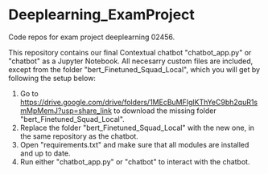 # Deeplearning_ExamProject
Code repos for exam project deeplearning 02456.

This repository contains our final Contextual chatbot "chatbot_app.py" or "chatbot" as a Jupyter Notebook. All necesarry custom files are included, except from the folder "bert_Finetuned_Squad_Local", which you will get by following the setup below:

1. Go to https://drive.google.com/drive/folders/1MEcBuMFIglKThYeC9bh2quR1smMpMemJ?usp=share_link to download the missing folder "bert_Finetuned_Squad_Local".
2. Replace the folder "bert_Finetuned_Squad_Local" with the new one, in the same repository as the chatbot.
3. Open "requirements.txt" and make sure that all modules are installed and up to date.
4. Run either "chatbot_app.py" or "chatbot" to interact with the chatbot.
